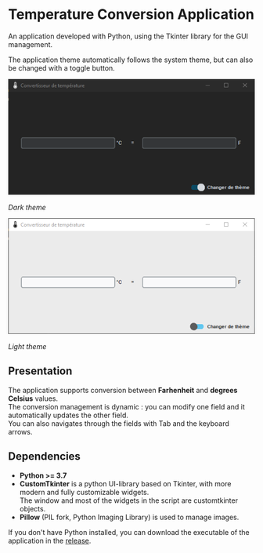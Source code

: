 # Temperature Conversion Application

An application developed with Python, using the Tkinter library for the GUI management.

The application theme automatically follows the system theme, but can also be changed with a toggle button.

![main window dark](./readme_images/dark_theme.png)

*Dark theme*

![main window light](./readme_images/light_theme.png)

*Light theme*

## Presentation

The application supports conversion between **Farhenheit** and **degrees Celsius** values.\
The conversion management is dynamic : you can modify one field and it automatically updates the other field.\
You can also navigates through the fields with Tab and the keyboard arrows.

## Dependencies

- **Python >= 3.7**
- **CustomTkinter** is a python UI-library based on Tkinter, with more modern and fully customizable widgets.\
The window and most of the widgets in the script are customtkinter objects.
- **Pillow** (PIL fork, Python Imaging Library) is used to manage images.

If you don't have Python installed, you can download the executable of the application in the [release](https://github.com/popobg/temperature-conversion-app/releases/tag/v1.0).
